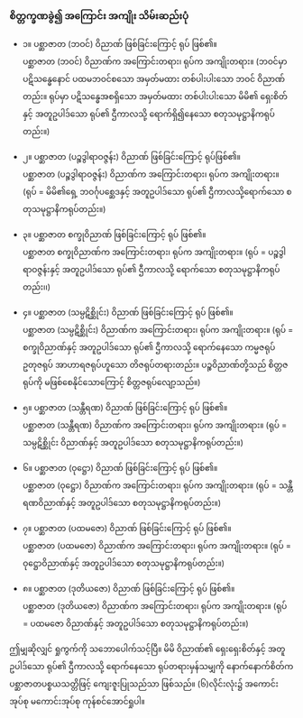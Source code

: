 ### စိတ္တက္ခဏခွဲ၍ အကြောင်း အကျိုး သိမ်းဆည်းပုံ

- ၁။ ပစ္ဆာဇာတ (ဘဝင်) ဝိညာဏ် ဖြစ်ခြင်းကြောင့် ရုပ် ဖြစ်၏။
<br>ပစ္ဆာဇာတ (ဘဝင်) ဝိညာဏ်က အကြောင်းတရား၊ ရုပ်က အကျိုးတရား။
(ဘဝင်မှာ ပဋိသန္ဓေနောင် ပထမဘဝင်စသော အမှတ်မထား တစ်ပါးပါးသော ဘဝင် ဝိညာဏ်တည်း။ 
ရုပ်မှာ ပဋိသန္ဓေအစရှိသော အမှတ်မထား တစ်ပါးပါးသော မိမိ၏ ရှေးစိတ်နှင့် အတူဥပါဒ်သော ရုပ်၏ ဌီကာလသို့ ရောက်ရှိ၍နေသော စတုသမုဋ္ဌာနိကရုပ်တည်း။)

- ၂။ ပစ္ဆာဇာတ (ပဉ္စဒွါရာဝဇ္ဇန်း) ဝိညာဏ် ဖြစ်ခြင်းကြောင့် ရုပ်ဖြစ်၏။
<br>ပစ္ဆာဇာတ (ပဉ္စဒွါရာဝဇ္ဇန်း) ဝိညာဏ်က အကြောင်းတရား၊ ရုပ်က အကျိုးတရား။
(ရုပ် = မိမိ၏ရှေ့ ဘဝင်္ဂုပစ္ဆေဒနှင့် အတူဥပါဒ်သော ရုပ်၏ ဌီကာလသို့ရောက်သော စတုသမုဋ္ဌာနိကရုပ်တည်း။)

- ၃။ ပစ္ဆာဇာတ စက္ခုဝိညာဏ် ဖြစ်ခြင်းကြောင့် ရုပ် ဖြစ်၏။
<br>ပစ္ဆာဇာတ စက္ခုဝိညာဏ်က အကြောင်းတရား၊ ရုပ်က အကျိုးတရား။
(ရုပ် = ပဉ္စဒွါရာဝဇ္ဇန်းနှင့် အတူဥပါဒ်သော ရုပ်၏ ဌီကာလသို့ ရောက်သော စတုသမုဋ္ဌာနိကရုပ်တည်း၊၊)

- ၄။ ပစ္ဆာဇာတ (သမ္ပဋိစ္ဆိုင်း) ဝိညာဏ် ဖြစ်ခြင်းကြောင့် ရုပ် ဖြစ်၏။
<br>ပစ္ဆာဇာတ (သမ္ပဋိစ္ဆိုင်း) ဝိညာဏ်က အကြောင်းတရား၊ ရုပ်က အကျိုးတရား။
(ရုပ် = စက္ခုဝိညာဏ်နှင့် အတူဥပါဒ်သော ရုပ်၏ ဌီကာလသို့ ရောက်နေသော ကမ္မဇရုပ် ဥတုဇရုပ် အာဟာရဇရုပ်ဟူသော တိဇရုပ်တရားတည်း။ 
ပဉ္စဝိညာဏ်တို့သည် စိတ္တဇရုပ်ကို မဖြစ်စေနိုင်သောကြောင့် စိတ္တဇရုပ်လျော့သည်။)

- ၅။ ပစ္ဆာဇာတ (သန္တီရဏ) ဝိညာဏ် ဖြစ်ခြင်းကြောင့် ရုပ် ဖြစ်၏။
<br>ပစ္ဆာဇာတ (သန္တီရဏ) ဝိညာဏ်က အကြောင်းတရား၊ ရုပ်က အကျိုးတရား။
(ရုပ် = သမ္ပဋိစ္ဆိုင်း ဝိညာဏ်နှင့် အတူဥပါဒ်သော စတုသမုဋ္ဌာနိကရုပ်တည်း။)

- ၆။ ပစ္ဆာဇာတ (ဝုဋ္ဌော) ဝိညာဏ် ဖြစ်ခြင်းကြောင့် ရုပ် ဖြစ်၏။
<br>ပစ္ဆာဇာတ (ဝုဋ္ဌော) ဝိညာဏ်က အကြောင်းတရား၊ ရုပ်က အကျိုးတရား။
(ရုပ် = သန္တီရဏဝိညာဏ်နှင့် အတူဥပါဒ်သော စတုသမုဋ္ဌာနိကရုပ်တည်း။)

- ၇။ ပစ္ဆာဇာတ (ပထမဇော) ဝိညာဏ် ဖြစ်ခြင်းကြောင့် ရုပ် ဖြစ်၏။
<br>ပစ္ဆာဇာတ (ပထမဇော) ဝိညာဏ်က အကြောင်းတရား၊ ရုပ်က အကျိုးတရား။
(ရုပ် = ဝုဋ္ဌောဝိညာဏ်နှင့် အတူဥပါဒ်သော စတုသမုဋ္ဌာနိကရုပ်တည်း။)

- ၈။ ပစ္ဆာဇာတ (ဒုတိယဇော) ဝိညာဏ် ဖြစ်ခြင်းကြောင့် ရုပ် ဖြစ်၏။
<br>ပစ္ဆာဇာတ (ဒုတိယဇော) ဝိညာဏ်က အကြောင်းတရား၊ ရုပ်က အကျိုးတရား။
(ရုပ် = ပထမဇော ဝိညာဏ်နှင့် အတူဥပါဒ်သော စတုသမုဋ္ဌာနိကရုပ်တည်း။)

ဤမျှဆိုလျှင် ရှုကွက်ကို သဘောပေါက်သင့်ပြီ။ 
မိမိ ဝိညာဏ်၏ ရှေးရှေးစိတ်နှင့် အတူဥပါဒ်သော ရုပ်၏ ဌီကာလသို့ ရောက်နေသော ရုပ်တရားမှန်သမျှကို နောက်နောက်စိတ်က ပစ္ဆာဇာတပစ္စယသတ္တိဖြင့် ကျေးဇူးပြုသည်သာ ဖြစ်သည်။ 
(၆)လိုင်းလုံး၌ အကောင်းအုပ်စု မကောင်းအုပ်စု ကုန်စင်အောင်ရှုပါ။
